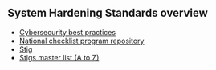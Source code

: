 ## System Hardening Standards overview
* [Cybersecurity best practices](https://www.cisecurity.org/cybersecurity-best-practices/)
* [National checklist program repository](https://nvd.nist.gov/ncp/repository)
* [Stig](https://www.stigviewer.com/stigs)
* [Stigs master list (A to Z)](https://iase.disa.mil/stigs/Pages/a-z.aspx)
